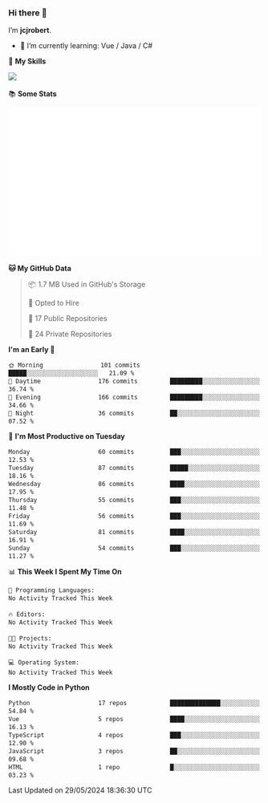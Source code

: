 ### Hi there 👋

I’m **jcjrobert**.

- 🌱 I’m currently learning: Vue / Java / C#

🌟 **My Skills**

![](https://img.shields.io/badge/-Python-3e74a2?style=flat-square&logo=Python&logoColor=fff)

📚 **Some Stats**

![](https://github.com/jcjrobert/github-stats/blob/master/generated/overview.svg)

<!--START_SECTION:waka-->
**🐱 My GitHub Data** 

> 📦 1.7 MB Used in GitHub's Storage 
 > 
> 💼 Opted to Hire
 > 
> 📜 17 Public Repositories 
 > 
> 🔑 24 Private Repositories 
 > 
**I'm an Early 🐤** 

```text
🌞 Morning                101 commits         █████░░░░░░░░░░░░░░░░░░░░   21.09 % 
🌆 Daytime                176 commits         █████████░░░░░░░░░░░░░░░░   36.74 % 
🌃 Evening                166 commits         █████████░░░░░░░░░░░░░░░░   34.66 % 
🌙 Night                  36 commits          ██░░░░░░░░░░░░░░░░░░░░░░░   07.52 % 
```
📅 **I'm Most Productive on Tuesday** 

```text
Monday                   60 commits          ███░░░░░░░░░░░░░░░░░░░░░░   12.53 % 
Tuesday                  87 commits          █████░░░░░░░░░░░░░░░░░░░░   18.16 % 
Wednesday                86 commits          ████░░░░░░░░░░░░░░░░░░░░░   17.95 % 
Thursday                 55 commits          ███░░░░░░░░░░░░░░░░░░░░░░   11.48 % 
Friday                   56 commits          ███░░░░░░░░░░░░░░░░░░░░░░   11.69 % 
Saturday                 81 commits          ████░░░░░░░░░░░░░░░░░░░░░   16.91 % 
Sunday                   54 commits          ███░░░░░░░░░░░░░░░░░░░░░░   11.27 % 
```


📊 **This Week I Spent My Time On** 

```text
💬 Programming Languages: 
No Activity Tracked This Week

🔥 Editors: 
No Activity Tracked This Week

🐱‍💻 Projects: 
No Activity Tracked This Week

💻 Operating System: 
No Activity Tracked This Week
```

**I Mostly Code in Python** 

```text
Python                   17 repos            ██████████████░░░░░░░░░░░   54.84 % 
Vue                      5 repos             ████░░░░░░░░░░░░░░░░░░░░░   16.13 % 
TypeScript               4 repos             ███░░░░░░░░░░░░░░░░░░░░░░   12.90 % 
JavaScript               3 repos             ██░░░░░░░░░░░░░░░░░░░░░░░   09.68 % 
HTML                     1 repo              █░░░░░░░░░░░░░░░░░░░░░░░░   03.23 % 
```




 Last Updated on 29/05/2024 18:36:30 UTC
<!--END_SECTION:waka-->
